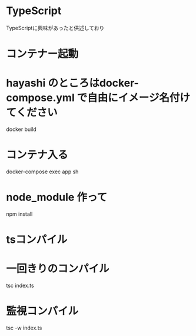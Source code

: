 # TypeScript
TypeScriptに興味があったと供述しており



# コンテナー起動
# hayashi のところはdocker-compose.yml で自由にイメージ名付けてください
docker build

# コンテナ入る
docker-compose exec app sh

# node_module 作って
npm install


# tsコンパイル
# 一回きりのコンパイル
tsc index.ts

# 監視コンパイル
tsc -w index.ts
